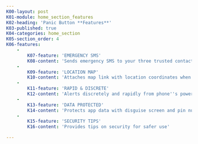 ```yaml
---
K00-layout: post
K01-module: home_section_features
K02-heading: 'Panic Button **Features**'
K03-published: true
K04-categories: home_section
K05-section_order: 4
K06-features:
    -
        K07-feature: 'EMERGENCY SMS'
        K08-content: 'Sends emergency SMS to your three trusted contacts in an emergency'
    -
        K09-feature: 'LOCATION MAP'
        K10-content: 'Attaches map link with location coordinates when GPS is enabled'
    -
        K11-feature: 'RAPID & DISCRETE'
        K12-content: 'Alerts discretely and rapidly from phone''s power button'
    -
        K13-feature: 'DATA PROTECTED'
        K14-content: 'Protects app data with disguise screen and pin number'
    -
        K15-feature: 'SECURITY TIPS'
        K16-content: 'Provides tips on security for safer use'

---
```


